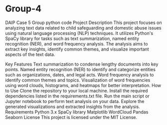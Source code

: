 # Group-4
DAIP Case 5 Group python code
Project Description
This project focuses on analyzing text data related to child safeguarding and domestic abuse issues using natural language processing (NLP) techniques. It utilizes Python's SpaCy library for tasks such as text summarization, named entity recognition (NER), and word frequency analysis. The analysis aims to extract key insights, identify common themes, and visualize important aspects of the text data.

Key Features
Text summarization to condense lengthy documents into key points.
Named entity recognition (NER) to identify and categorize entities such as organizations, dates, and legal acts.
Word frequency analysis to identify common themes and topics.
Visualization of word frequencies using word clouds, histograms, and heatmaps for better interpretation.
How to Use
Clone the repository to your local machine.
Install the required dependencies listed in the requirements.txt file.
Run the main script or Jupyter notebook to perform text analysis on your data.
Explore the generated visualizations and extracted insights from the analysis.
Requirements
Python 3.x
SpaCy library
Matplotlib
WordCloud
Pandas
Seaborn
License
This project is licensed under the MIT License.


